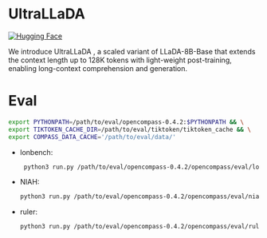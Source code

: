 # UltraLLaDA
[![Hugging Face](https://img.shields.io/badge/Hugging%20Face-UltraLLaDA-yellow)](https://huggingface.co/relaxe-system-lab/UltraLLaDA)

We introduce UltraLLaDA , a scaled variant of LLaDA-8B-Base that extends the context length up to 128K tokens with light-weight post-training, enabling long-context comprehension and generation.

# Eval
```bash
export PYTHONPATH=/path/to/eval/opencompass-0.4.2:$PYTHONPATH && \
export TIKTOKEN_CACHE_DIR=/path/to/eval/tiktoken/tiktoken_cache && \
export COMPASS_DATA_CACHE='/path/to/eval/data/'
```
- lonbench:
  ```bash
   python3 run.py /path/to/eval/opencompass-0.4.2/opencompass/eval/longbench/16K/eval_llada_long.py --dump-eval-details -r
  ```

- NIAH:
  ```bash
  python3 run.py /path/to/eval/opencompass-0.4.2/opencompass/eval/niah/128K/eval_llada_niah.py --dump-eval-details -r
  ```

- ruler:
  ```bash
  python3 run.py /path/to/eval/opencompass-0.4.2/opencompass/eval/ruler/32K/eval_llada_ruler.py --dump-eval-details -r
  ```

